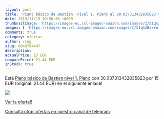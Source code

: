 ```yaml
---
layout: post
title: 'Piano básico de Bastien  nivel 1. Piano al 30.037313432835823 % de descuento'
date: 2019/11/19 10:50:36 +0000
thumbnailImage: 'https://images-eu.ssl-images-amazon.com/images/I/51q%2BzkrnfnL._SL200_.jpg'
images: [ 'https://images-eu.ssl-images-amazon.com/images/I/51q%2BzkrnfnL._SL200_.jpg' ]
comments: true
category: ofertas
author: ring
slug: 0849794447
description:
actualPrice: 15 EUR
comparePrice: 21.44 EUR
inStock: true
---
```


Está [Piano básico de Bastien  nivel 1. Piano](https://www.amazon.com/dp/0849794447/?tag=redken08-20) con 30.037313432835823 por 15 EUR (original: 21.44 EUR) en el siguiente enlace!

[![](https://images-eu.ssl-images-amazon.com/images/I/51q%2BzkrnfnL._SL200_.jpg)](https://www.amazon.com/dp/0849794447/?tag=redken08-20)

[Ver la oferta!!](https://www.amazon.com/dp/0849794447/?tag=redken08-20)

[Consulta otras ofertas en nuestro canal de telegram](https://t.me/s/ofertas25)
